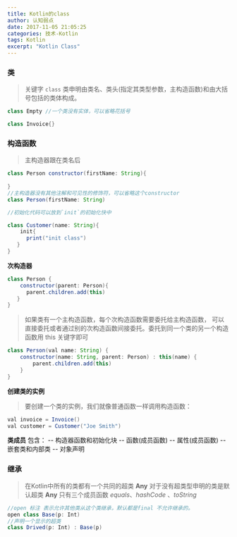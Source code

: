 ```yaml
---
title: Kotlin的class
author: 认知弱点
date: 2017-11-05 21:05:25
categories: 技术-Kotlin
tags: Kotlin
excerpt: "Kotlin Class"  
---
```


### 类
> 关键字 `class` 类申明由类名、类头(指定其类型参数，主构造函数)和由大括号包括的类体构成。

```java
class Empty //一个类没有实体，可以省略花括号

class Invoice{}
```

### 构造函数
>主构造器跟在类名后

```java
class Person constructor(firstName: String){
    
}
//主构造器没有其他注解和可见性的修饰符，可以省略这个constructor
class Person(firstName: String)

//初始化代码可以放到`init`的初始化快中

class Customer(name: String){
    init{
      print("init class")
   }
}
```
**次构造器**

```java
class Person {
    constructor(parent: Person){
      parent.children.add(this)
   }
}
```
>如果类有一个主构造函数，每个次构造函数需要委托给主构造函数， 可以直接委托或者通过别的次构造函数间接委托。委托到同一个类的另一个构造函数用 this 关键字即可

```java
class Person(val name: String) {
    constructor(name: String, parent: Person) : this(name) {
        parent.children.add(this)
    }
}
```

**创建类的实例**
>要创建一个类的实例，我们就像普通函数一样调用构造函数：

```java
val invoice = Invoice()
val customer = Customer("Joe Smith")
```
**类成员**
包含：
-- 构造器函数和初始化块
-- 函数(成员函数)
-- 属性(成员函数)
-- 嵌套类和内部类
-- 对象声明

### 继承
>在Kotlin中所有的类都有一个共同的超类 **Any** 对于没有超类型申明的类是默认超类
**Any** 只有三个成员函数  *equals*、*hashCode* 、*toString*

```java
//open 标注 表示允许其他类从这个类继承，默认都是final 不允许继承的。
open class Base(p: Int)
//声明一个显示的超类
class Drived(p: Int) : Base(p)
```

